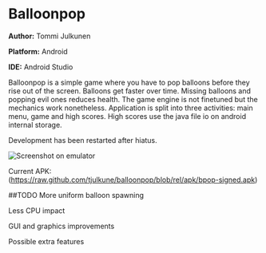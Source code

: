 # Balloonpop
**Author:** Tommi Julkunen

**Platform:** Android

**IDE:** Android Studio

Balloonpop is a simple game where you have to pop balloons before they rise out of the screen.
Balloons get faster over time. Missing balloons and popping evil ones reduces health.
The game engine is not finetuned but the mechanics work nonetheless.
Application is split into three activities: main menu, game and high scores.
High scores use the java file io on android internal storage.

Development has been restarted after hiatus.

![Screenshot on emulator](https://raw..github.com/tjulkune/balloonpop/blob/rel/screenshots/demo.jpg)

Current APK: (https://raw.github.com/tjulkune/balloonpop/blob/rel/apk/bpop-signed.apk)

##TODO
More uniform balloon spawning

Less CPU impact

GUI and graphics improvements

Possible extra features
